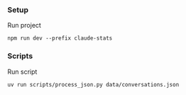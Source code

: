 ### Setup

Run project
```
npm run dev --prefix claude-stats
```

### Scripts

Run script
```
uv run scripts/process_json.py data/conversations.json
```